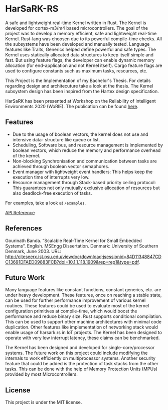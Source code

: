# HarSaRK-RS

A safe and lightweight real-time Kernel written in Rust. The Kernel is developed for cortex-m3/m4 based microcontrollers. The goal of the project was to develop a memory efficient, safe and lightweight real-time Kernel. Rust-lang was choosen due to its powerful compile-time checks. All the subsystems have been developed and manually tested. Language features like Traits, Generics helped define powerful and safe types. The Kernel uses statically allocated data structures to keep itself simple and fast. But using feature flags, the developer can enable dynamic memory allocation (for end-application and not Kernel itself). Cargo feature flags are used to configure constants such as maximum tasks, resources, etc.

This Project is the Implementation of my Bachelor's Thesis. For details regarding design and architecuture take a look at the thesis. The Kernel subsystem design has been inspired from the Hartex design specification.

HarSaRK has been presented at Workshop on the Reliability of Intelligent Environments 2020 (WoRIE). The publication can be found [here](HarSaRK-RS&#32;-&#32;WoRIE'20.pdf).

## Features

* Due to the usage of boolean vectors, the kernel does not use and intensive data- structure like queue or list.
* Scheduling, Software bus, and resource management is implemented by boolean vectors, which reduce the memory and performance overhead of the kernel.
* Non-blocking Synchronisation and communication between tasks are achieved through boolean vector semaphores.
* Event manager with lightweight event handlers: This helps keep the execution time of interrupts very low.
* Resource management through Stack-based priority ceiling protocol: This guarantees not only mutually exclusive allocation of resources but also deadlock-free execution of tasks.

For examples, take a look at `/examples`.

[API Reference](https://docs.rs/harsark/0.3.5/harsark/)

## References

Gourinath Banda. “Scalable Real-Time Kernel for Small Embedded Systems”. English. MSEngg Dissertation. Denmark: University of Southern Denmark, June 2003. URL: http://citeseerx.ist.psu.edu/viewdoc/download;jsessionid=84D11348847CDC13691DFAED09883FCB?doi=10.1.1.118.1909&rep=rep1&type=pdf.

## Future Work

Many language features like constant functions, constant generics, etc. are under heavy development. These features, once on reaching a stable state, can be used for further performance improvement of various kernel routines. These features could be used to evaluate most of the kernel configuration primitives at compile-time, which would boost the performance and reduce binary size. Rust supports conditional compilation. This can be used to support other machine architectures with minimal code duplication. Other features like implementation of networking stack would enable usage of harsark.rs in IoT projects. The Kernel has been designed to operate with very low interrupt latency, these claims can be benchmarked.

The Kernel has been designed and developed for single-core/processor systems. The future work on this project could include modifying the internals to work efficiently on multiprocessor systems. Another security feature that could be added is the protection of task stacks from the other tasks. This can be done with the help of Memory Protection Units (MPUs) provided by most Microcontrollers.

## License

This project is under the MIT license.

